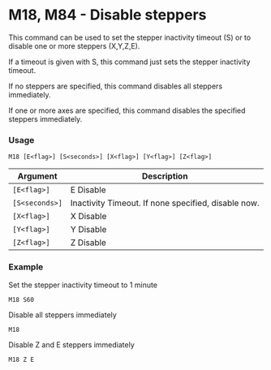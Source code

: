 # M18, M84 - Disable steppers

This command can be used to set the stepper inactivity timeout (S) or to disable one or more steppers (X,Y,Z,E).

If a timeout is given with S, this command just sets the stepper inactivity timeout.

If no steppers are specified, this command disables all steppers immediately.

If one or more axes are specified, this command disables the specified steppers immediately.


### Usage

``` M18 [E<flag>] [S<seconds>] [X<flag>] [Y<flag>] [Z<flag>] ```

| Argument           | Description |
| ------------------ | ----------- |
| ```[E<flag>]```    | E Disable |
| ```[S<seconds>]``` | Inactivity Timeout. If none specified, disable now. |
| ```[X<flag>]```    | X Disable |
| ```[Y<flag>]```    | Y Disable |
| ```[Z<flag>]```    | Z Disable |


### Example

Set the stepper inactivity timeout to 1 minute

```M18 S60```

Disable all steppers immediately

```M18```

Disable Z and E steppers immediately

```M18 Z E```